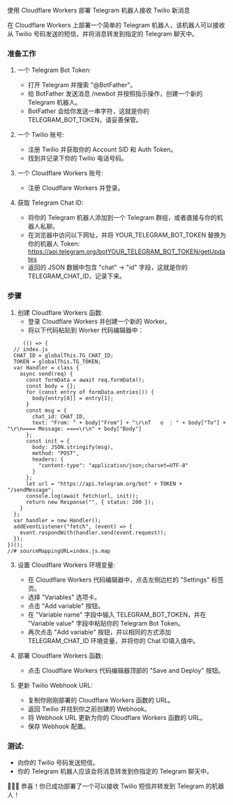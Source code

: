 使用 Cloudflare Workers 部署 Telegram 机器人接收 Twilio 新消息

在 Cloudflare Workers 上部署一个简单的 Telegram 机器人，该机器人可以接收从 Twilio 号码发送的短信，并将消息转发到指定的 Telegram 聊天中。

### 准备工作

1. 一个 Telegram Bot Token: 
   -  打开 Telegram 并搜索 "@BotFather"。
   -  给 BotFather 发送消息 /newbot  并按照指示操作，创建一个新的 Telegram 机器人。
   -  BotFather 会给你发送一串字符，这就是你的 TELEGRAM_BOT_TOKEN，请妥善保管。

2. 一个 Twilio 账号: 
   - 注册 Twilio  并获取你的  Account SID 和 Auth Token。
   - 找到并记录下你的 Twilio 电话号码。

3. 一个 Cloudflare Workers 账号: 
   -  注册 Cloudflare Workers  并登录。

4. 获取 Telegram Chat ID:
   - 将你的 Telegram 机器人添加到一个 Telegram 群组，或者直接与你的机器人私聊。
   - 在浏览器中访问以下网址，并将 YOUR_TELEGRAM_BOT_TOKEN 替换为你的机器人 Token:
      https://api.telegram.org/botYOUR_TELEGRAM_BOT_TOKEN/getUpdates
   -  返回的 JSON 数据中包含 "chat" -> "id" 字段，这就是你的 TELEGRAM_CHAT_ID，记录下来。 

### 步骤

1. 创建 Cloudflare Workers 函数:
   - 登录 Cloudflare Workers 并创建一个新的 Worker。
   -  将以下代码粘贴到 Worker 代码编辑器中：

``` JS
     (() => {
  // index.js
  CHAT_ID = globalThis.TG_CHAT_ID;
  TOKEN = globalThis.TG_TOKEN;
  var Handler = class {
    async send(req) {
      const formData = await req.formData();
      const body = {};
      for (const entry of formData.entries()) {
        body[entry[0]] = entry[1];
      }
      const msg = {
        chat_id: CHAT_ID,
        text: "From: " + body["From"] + "\r\nT   o  : " + body["To"] + "\r\n==== Message: ====\r\n" + body["Body"]
      };
      const init = {
        body: JSON.stringify(msg),
        method: "POST",
        headers: {
          "content-type": "application/json;charset=UTF-8"
        }
      };
      let url = "https://api.telegram.org/bot" + TOKEN + "/sendMessage";
      console.log(await fetch(url, init));
      return new Response("", { status: 200 });
    }
  };
  var handler = new Handler();
  addEventListener("fetch", (event) => {
    event.respondWith(handler.send(event.request));
  });
})();
//# sourceMappingURL=index.js.map
```

3. 设置 Cloudflare Workers 环境变量:
   - 在 Cloudflare Workers 代码编辑器中，点击左侧边栏的 "Settings"  标签页。
   - 选择 "Variables"  选项卡。
   - 点击 "Add variable"  按钮。
   - 在 "Variable name" 字段中输入 TELEGRAM_BOT_TOKEN，并在 "Variable value" 字段中粘贴你的 Telegram Bot Token。
   - 再次点击 "Add variable"  按钮，并以相同的方式添加  TELEGRAM_CHAT_ID 环境变量，并将你的 Chat ID填入值中。

4. 部署 Cloudflare Workers 函数:
   - 点击 Cloudflare Workers 代码编辑器顶部的  "Save and Deploy"  按钮。


5. 更新 Twilio Webhook URL:
   -  复制你刚刚部署的 Cloudflare Workers 函数的 URL。
   - 返回 Twilio  并找到你之前创建的 Webhook。
   -  将 Webhook URL  更新为你的 Cloudflare Workers  函数的 URL。
   -  保存 Webhook 配置。 

### 测试:
* 向你的 Twilio 号码发送短信。 
* 你的 Telegram 机器人应该会将消息转发到你指定的 Telegram 聊天中。 

🎉🎉🎉 恭喜！你已成功部署了一个可以接收 Twilio 短信并转发到 Telegram 的机器人！
